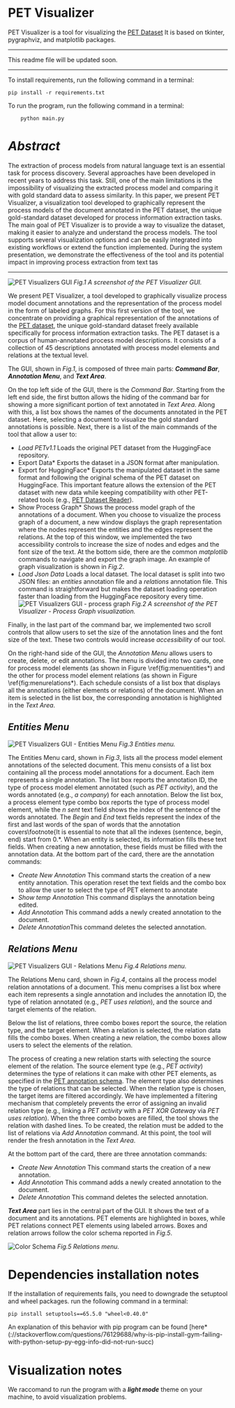 PET Visualizer 
==============
PET Visualizer is a tool for visualizing the [PET Dataset](https://huggingface.co/datasets/patriziobellan/PET)
It is based on tkinter, pygraphviz, and matplotlib packages.

---

This readme file will be updated soon.

---
To install requirements, run the following command in a terminal:

    pip install -r requirements.txt

To run the program, run the following command in a terminal:

        python main.py

*Abstract*
========
The extraction of process models from natural language text is an essential task for process discovery. Several approaches have been developed in recent years to address this task. Still, one of the main limitations is the impossibility of visualizing the extracted process model and comparing it with gold standard data to assess similarity. 
In this paper, we present PET Visualizer, a visualization tool developed to graphically represent the process models of the document annotated in the PET dataset, the unique gold-standard dataset developed for process information extraction tasks.
The main goal of PET Visualizer is to provide a way to visualize the dataset, making it easier to analyze and understand the process models. 
The tool supports several visualization options and can be easily integrated into existing workflows or extend the function implemented. During the system presentation, we demonstrate the effectiveness of the tool and its potential impact in improving process extraction from text tas

---
![PET Visualizers GUI](PETvisualizer/figures/PETVisualizerscreenshot1.jpg)
*Fig.1 A screenshot of the PET Visualizer GUI.*

We present PET Visualizer, a tool developed to graphically visualize process model document annotations and the representation of the process model in the form of labeled graphs. For this first version of the tool, we concentrate on providing a graphical representation of the annotations of the [PET dataset](https://huggingface.co/datasets/patriziobellan/PET), the unique gold-standard dataset freely available specifically for process information extraction tasks.  The PET dataset is a corpus of human-annotated process model descriptions. It consists of a collection of 45 descriptions annotated with process model elements and relations at the textual level. 

The GUI, shown in *Fig.1*, is composed of three main parts: ***Command Bar***, ***Annotation Menu***, and ***Text Area***.

On the top left side of the GUI, there is the *Command Bar*.
Starting from the left end side, the first button allows the hiding of the command bar for showing a more significant portion of text annotated in *Text Area*.
Along with this, a list box shows the names of the documents annotated in the PET dataset. Here, selecting a document to visualize the gold standard annotations is possible. Next, there is a list of the main commands of the tool that allow a user to:
- *Load PETv1.1* Loads the original PET dataset from the HuggingFace repository.
- Export Data* Exports the dataset in a JSON format after manipulation.
- Export for HuggingFace* Exports the manipulated dataset in the same format and following the original schema of the PET dataset on HuggingFace. This important feature allows the extension of the PET dataset with new data while keeping compatibility with other PET-related tools (e.g., [PET Dataset Reader](https://pypi.org/project/petdatasetreader/)).
- Show Process Graph* Shows the process model graph of the annotations of a document. When you choose to visualize the process graph of a document, a new window displays the graph representation where the nodes represent the entities and the edges represent the relations.
		At the top of this window, we implemented the two accessibility controls to increase the size of nodes and edges and the font size of the text.
		At the bottom side, there are the common *matplotlib* commands to navigate and export the graph image.
		An example of graph visualization is shown in *Fig.2*.
- *Load Json Data* Loads a local dataset. The local dataset is split into two JSON files: an *entities* annotation file and a *relations* annotation file. This command is straightforward but makes the dataset loading operation faster than loading from the HuggingFace repository every time.
![PET Visualizers GUI - process graph](PETvisualizer/figures/PETVisualizerscreenshootgraph.jpg)
*Fig.2 A screenshot of the PET Visualizer - Process Graph visualization.*

Finally, in the last part of the command bar, we implemented two scroll controls that allow users to set the size of the annotation lines and the font size of the text. These two controls would increase *accessibility* of our tool.

On the right-hand side of the GUI, the *Annotation Menu* allows users to create, delete, or edit annotations. The menu is divided into two cards, one for process model elements (as shown in Figure \ref{fig:menuentities*) and the other for process model element relations (as shown in Figure \ref{fig:menurelations*). Each schedule consists of a list box that displays all the annotations (either elements or relations) of the document. When an item is selected in the list box, the corresponding annotation is highlighted in the *Text Area*.


 
*Entities Menu*
---
![PET Visualizers GUI - Entities Menu](PETvisualizer/figures/PETVisualizermenuentities.jpg)
*Fig.3 Entities menu.*

The Entities Menu card, shown in *Fig.3*, lists all the process model element annotations of the selected document.
This menu consists of a list box containing all the process model annotations for a document. Each item represents a single annotation. The list box reports the annotation ID, the type of process model element annotated (such as *PET activity*), and the words annotated (e.g., *a company*) for each annotation.
Below the list box, a process element type combo box reports the type of process model element, while the *n sent* text field shows the index of the sentence of the words annotated. The *Begin* and *End* text fields represent the index of the first and last words of the span of words that the annotation covers\footnote{It is essential to note that all the indexes (sentence, begin, end) start from 0.*.
When an entity is selected, its information fills these text fields.
When creating a new annotation, these fields must be filled with the annotation data.
At the bottom part of the card, there are the annotation commands:
- *Create New Annotation* This command starts the creation of a new entity annotation. This operation reset the text fields and the combo box to allow the user to select the type of PET element to annotate
- *Show temp Annotation* This command displays the annotation being edited.
- *Add Annotation* This command adds a newly created annotation to the document.
- *Delete Annotation*This command deletes the selected annotation.


*Relations Menu*
---
![PET Visualizers GUI - Relations Menu](PETvisualizer/figures/PETVisualizermenurelations.jpg)
*Fig.4 Relations menu.*
 

The Relations Menu card, shown in *Fig.4*, contains all the process model relation annotations of a document. This menu comprises a list box where each item represents a single annotation and includes the annotation ID, the type of relation annotated (e.g., *PET uses relation*), and the source and target elements of the relation.

Below the list of relations, three combo boxes report the source, the relation type, and the target element.
When a relation is selected, the relation data fills the combo boxes.
When creating a new relation, the combo boxes allow users to select the elements of the relation. 

The process of creating a new relation starts with selecting the source element of the relation.
The source element type (e.g., *PET activity*) determines the type of relations it can make with other PET elements, as specified in the [PET annotation schema](https://pdi.fbk.eu/pet/annotation-guidelines-for-process-description.pdf). The element type also determines the type of relations that can be selected. When the relation type is chosen, the target items are filtered accordingly. We have implemented a filtering mechanism that completely prevents the error of assigning an invalid relation type (e.g., linking a *PET activity* with a *PET XOR Gateway* via *PET uses relation*).
When the three combo boxes are filled, the tool shows the relation with dashed lines. To be created, the relation must be added to the list of relations via *Add Annotation* command.
At this point, the tool will render the fresh annotation in the *Text Area*. 

At the bottom part of the card, there are three annotation commands:
- *Create New Annotation* This command starts the creation of a new annotation.	
- *Add Annotation* This command adds a newly created annotation to the document.
- *Delete Annotation* This command deletes the selected annotation.

***Text Area*** part lies in the central part of the GUI. It shows the text of a document and its annotations. PET elements are highlighted in boxes, while PET relations connect PET elements using labeled arrows. Boxes and relation arrows follow the color schema reported in *Fig.5*.

![Color Schema](PETvisualizer/figures/colorschema.jpg)
*Fig.5 Relations menu.*


Dependencies installation notes
===============================
If the installation of requirements fails, you need to downgrade the setuptool and wheel packages.
run the following command in a terminal:

    pip install setuptools==65.5.0 "wheel<0.40.0"

An explanation of this behavior with pip program can be found [here*(://stackoverflow.com/questions/76129688/why-is-pip-install-gym-failing-with-python-setup-py-egg-info-did-not-run-succ)


Visualization notes
===================
We raccomand to run the program with a ***light mode*** theme on your machine, to avoid visualization problems.

